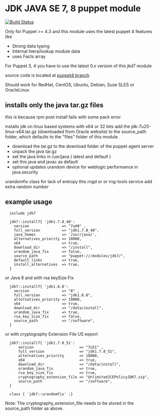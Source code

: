 JDK JAVA SE 7, 8 puppet module
==============================
[![Build Status](https://travis-ci.org/biemond/biemond-jdk7.png)](https://travis-ci.org/biemond/biemond-jdk7)

Only for Puppet >= 4.3 and this module uses the latest puppet 4 features like

- Strong data typing
- Internal hiera/lookup module data
- uses Facts array

For Puppet 3, 4 you have to use the latest 0.x version of this jkd7 module

source code is located at [puppet4 branch](https://github.com/biemond/biemond-jdk7/tree/puppet4)


Should work for RedHat, CentOS, Ubuntu, Debian, Suse SLES or OracleLinux

installs only the java tar.gz files
-----------------------------------
this is because rpm post install fails with some pack error

installs jdk on linux based systems with x64 or 32 bits
add the jdk-7u25-linux-x64.tar.gz (downloaded from Oracle website) to the source_path folder,
which defaults to the "files" folder of this module.

- download the tar.gz to the download folder of the puppet agent server
- unpack the java tar.gz
- set the java links in /usr/java ( latest and default )
- set this java and javac as default
- optional updates urandom device for weblogic performance in java.security

urandomfix class for lack of entropy this rngd or or rng-tools service add extra random number

example usage
-------------

	  include jdk7

	  jdk7::install7{ 'jdk1.7.0_40':
	    version               => "7u40" ,
	    full_version          => "jdk1.7.0_40",
	    java_homes            => '/usr/java/',
	    alternatives_priority => 18000,
	    x64                   => true,
	    download_dir          => "/install",
	    urandom_java_fix      => false,
	    source_path           => "puppet:///modules/jdk7/",
        default_links         => true,
        install_alternatives  => true,
	  }

or Java 8 and with rsa keySize Fix

      jdk7::install7{ 'jdk1.8.0':
        version               => "8" ,
        full_version          => "jdk1.8.0",
        alternatives_priority => 19000,
        x64                   => true,
        download_dir          => "/data/install",
        urandom_java_fix      => true,
        rsa_key_size_fix      => false,
        source_path           => "/software",
      }

or with cryptography Extension File US export

	  jdk7::install7{ 'jdk1.7.0_51':
	      version                     => "7u51" ,
	      full_version                => "jdk1.7.0_51",
	      alternatives_priority       => 18000,
	      x64                         => true,
	      download_dir                => "/data/install",
	      urandom_java_fix            => true,
	      rsa_key_size_fix            => true,
	      cryptography_extension_file => "UnlimitedJCEPolicyJDK7.zip",
	      source_path                 => "/software",
	  }

	  class { 'jdk7::urandomfix' :}

Note: The cryptography_extension_file needs to be stored in the source_path folder as above.


